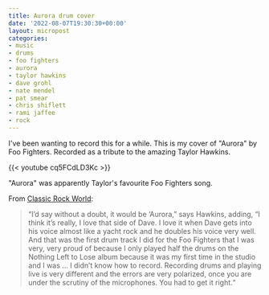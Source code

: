 ```yaml
---
title: Aurora drum cover
date: '2022-08-07T19:30:30+00:00'
layout: micropost
categories:
- music
- drums
- foo fighters
- aurora
- taylor hawkins
- dave grohl
- nate mendel
- pat smear
- chris shiflett
- rami jaffee
- rock
---
```


I've been wanting to record this for a while. This is my cover of "Aurora" by
Foo Fighters. Recorded as a tribute to the amazing Taylor Hawkins.
  
{{< youtube cq5FCdLD3Kc >}}

"Aurora" was apparently Taylor's favourite Foo Fighters song.

From [Classic Rock
World](https://classicrockworld.org/taylor-hawkins-reveals-aurora-is-his-favorite-foo-fighters-song/):

> “I’d say without a doubt, it would be ‘Aurora,” says Hawkins, adding, “I think
> it’s really, I love that side of Dave. I love it when Dave gets into his voice
> almost like a yacht rock and he doubles his voice very well. And that was the
> first drum track I did for the Foo Fighters that I was very, very proud of
> because I only played half the drums on the Nothing Left to Lose album because
> it was my first time in the studio and I was … I didn’t know how to record.
> Recording drums and playing live is very different and the errors are very
> polarized, once you are under the scrutiny of the microphones. You had to get
> it right.“
